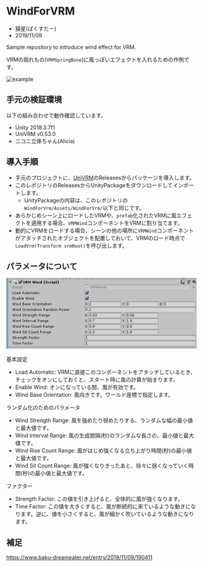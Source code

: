 # WindForVRM

* 獏星(ばくすたー)
* 2019/11/09

Sample repository to introduce wind effect for VRM.

VRMの揺れもの(`VRMSpringBone`)に風っぽいエフェクトを入れるための作例です。

![example](./gif/example.gif)

## 手元の検証環境

以下の組み合わせで動作確認しています。

* Unity 2018.3.7f1
* UniVRM v0.53.0
* ニコニ立体ちゃん(Alicia)

## 導入手順

* 手元のプロジェクトに、[UniVRM](https://github.com/vrm-c/UniVRM)のReleasesからパッケージを導入します。
* このレポジトリのReleasesからUnityPackageをダウンロードしてインポートします。
    - UnityPackageの内容は、このレポジトリの`WindForVrm/Assets/WindForVrm/`以下と同じです。
* あらかじめシーン上にロードしたVRMや、`prefab`化されたVRMに風エフェクトを適用する場合、`VRMWind`コンポーネントをVRMに割り当てます。
* 動的にVRMをロードする場合、シーンの他の場所に`VRMWind`コンポーネントがアタッチされたオブジェクトを配置しておいて、VRMのロード時点で`LoadVrm(Transform vrmRoot)`を呼び出します。

## パラメータについて

![parameters](./vrm_wind_parameters.png)

基本設定

* Load Automatic: VRMに直接このコンポーネントをアタッチしているとき、チェックをオンにしておくと、スタート時に風の計算が始まります。
* Enable Wind: オンになっている間、風が有効です。
* Wind Base Orientation: 風向きです。ワールド座標で指定します。

ランダム化のためのパラメータ

* Wind Strength Range: 風を強めたり弱めたりする、ランダムな幅の最小値と最大値です。
* Wind Interval Range: 風の生成間隔(秒)のランダムな長さの、最小値と最大値です。
* Wind Rise Count Range: 風がはじめ強くなる立ち上がり時間(秒)の最小値と最大値です。
* Wind Sit Count Range: 風が強くなりきったあと、徐々に弱くなっていく時間(秒)の最小値と最大値です。

ファクター

* Strength Factor: この値を引き上げると、全体的に風が強くなります。
* Time Factor: この値を大きくすると、風が断続的に来ているような動きになります。逆に、値を小さくすると、風が細かく吹いているような動きになります。

## 補足

https://www.baku-dreameater.net/entry/2019/11/09/190411
